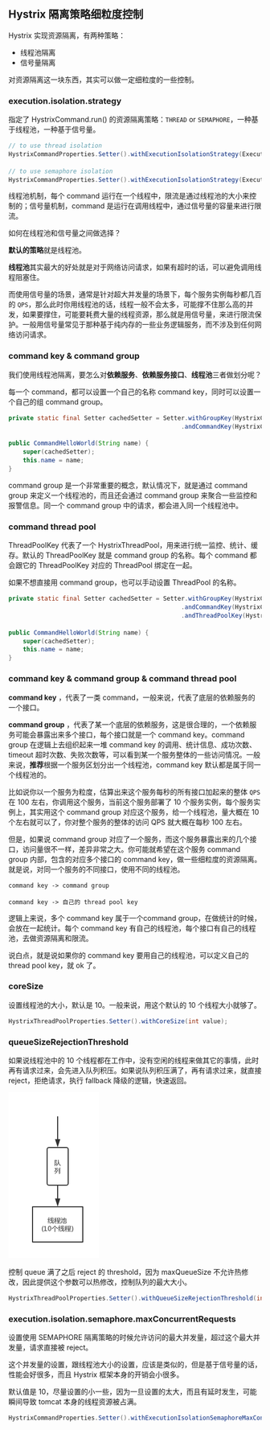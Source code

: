 ## Hystrix 隔离策略细粒度控制
Hystrix 实现资源隔离，有两种策略：

- 线程池隔离
- 信号量隔离

对资源隔离这一块东西，其实可以做一定细粒度的一些控制。

### execution.isolation.strategy
指定了 HystrixCommand.run() 的资源隔离策略：`THREAD` or `SEMAPHORE`，一种基于线程池，一种基于信号量。

```java
// to use thread isolation
HystrixCommandProperties.Setter().withExecutionIsolationStrategy(ExecutionIsolationStrategy.THREAD)

// to use semaphore isolation
HystrixCommandProperties.Setter().withExecutionIsolationStrategy(ExecutionIsolationStrategy.SEMAPHORE)
```

线程池机制，每个 command 运行在一个线程中，限流是通过线程池的大小来控制的；信号量机制，command 是运行在调用线程中，通过信号量的容量来进行限流。

如何在线程池和信号量之间做选择？

**默认的策略**就是线程池。

**线程池**其实最大的好处就是对于网络访问请求，如果有超时的话，可以避免调用线程阻塞住。

而使用信号量的场景，通常是针对超大并发量的场景下，每个服务实例每秒都几百的 `QPS`，那么此时你用线程池的话，线程一般不会太多，可能撑不住那么高的并发，如果要撑住，可能要耗费大量的线程资源，那么就是用信号量，来进行限流保护。一般用信号量常见于那种基于纯内存的一些业务逻辑服务，而不涉及到任何网络访问请求。

### command key & command group
我们使用线程池隔离，要怎么对**依赖服务**、**依赖服务接口**、**线程池**三者做划分呢？

每一个 command，都可以设置一个自己的名称 command key，同时可以设置一个自己的组 command group。
```java
private static final Setter cachedSetter = Setter.withGroupKey(HystrixCommandGroupKey.Factory.asKey("ExampleGroup"))
                                                .andCommandKey(HystrixCommandKey.Factory.asKey("HelloWorld")); 

public CommandHelloWorld(String name) {
    super(cachedSetter);
    this.name = name;
}
```

command group 是一个非常重要的概念，默认情况下，就是通过 command group 来定义一个线程池的，而且还会通过 command group 来聚合一些监控和报警信息。同一个 command group 中的请求，都会进入同一个线程池中。

### command thread pool
ThreadPoolKey 代表了一个 HystrixThreadPool，用来进行统一监控、统计、缓存。默认的 ThreadPoolKey 就是 command group 的名称。每个 command 都会跟它的 ThreadPoolKey 对应的 ThreadPool 绑定在一起。

如果不想直接用 command group，也可以手动设置 ThreadPool 的名称。
```java
private static final Setter cachedSetter = Setter.withGroupKey(HystrixCommandGroupKey.Factory.asKey("ExampleGroup"))
                                                .andCommandKey(HystrixCommandKey.Factory.asKey("HelloWorld"))
                                                .andThreadPoolKey(HystrixThreadPoolKey.Factory.asKey("HelloWorldPool"));

public CommandHelloWorld(String name) {
    super(cachedSetter);
    this.name = name;
}
```

### command key & command group & command thread pool
**command key** ，代表了一类 command，一般来说，代表了底层的依赖服务的一个接口。

**command group** ，代表了某一个底层的依赖服务，这是很合理的，一个依赖服务可能会暴露出来多个接口，每个接口就是一个 command key。command group 在逻辑上去组织起来一堆 command key 的调用、统计信息、成功次数、timeout 超时次数、失败次数等，可以看到某一个服务整体的一些访问情况。一般来说，**推荐**根据一个服务区划分出一个线程池，command key 默认都是属于同一个线程池的。

比如说你以一个服务为粒度，估算出来这个服务每秒的所有接口加起来的整体 `QPS` 在 100 左右，你调用这个服务，当前这个服务部署了 10 个服务实例，每个服务实例上，其实用这个 command group 对应这个服务，给一个线程池，量大概在 10 个左右就可以了，你对整个服务的整体的访问 QPS 就大概在每秒 100 左右。

但是，如果说 command group 对应了一个服务，而这个服务暴露出来的几个接口，访问量很不一样，差异非常之大。你可能就希望在这个服务 command group 内部，包含的对应多个接口的 command key，做一些细粒度的资源隔离。就是说，对同一个服务的不同接口，使用不同的线程池。

```
command key -> command group

command key -> 自己的 thread pool key
```

逻辑上来说，多个 command key 属于一个command group，在做统计的时候，会放在一起统计。每个 command key 有自己的线程池，每个接口有自己的线程池，去做资源隔离和限流。

说白点，就是说如果你的 command key 要用自己的线程池，可以定义自己的 thread pool key，就 ok 了。

### coreSize
设置线程池的大小，默认是 10。一般来说，用这个默认的 10 个线程大小就够了。
```java
HystrixThreadPoolProperties.Setter().withCoreSize(int value);
```

### queueSizeRejectionThreshold
如果说线程池中的 10 个线程都在工作中，没有空闲的线程来做其它的事情，此时再有请求过来，会先进入队列积压。如果说队列积压满了，再有请求过来，就直接 reject，拒绝请求，执行 fallback 降级的逻辑，快速返回。

![hystrix-thread-pool-queue](/images/hystrix-thread-pool-queue.png)

控制 queue 满了之后 reject 的 threshold，因为 maxQueueSize 不允许热修改，因此提供这个参数可以热修改，控制队列的最大大小。

```java
HystrixThreadPoolProperties.Setter().withQueueSizeRejectionThreshold(int value);
```

### execution.isolation.semaphore.maxConcurrentRequests
设置使用 SEMAPHORE 隔离策略的时候允许访问的最大并发量，超过这个最大并发量，请求直接被 reject。

这个并发量的设置，跟线程池大小的设置，应该是类似的，但是基于信号量的话，性能会好很多，而且 Hystrix 框架本身的开销会小很多。

默认值是 10，尽量设置的小一些，因为一旦设置的太大，而且有延时发生，可能瞬间导致 tomcat 本身的线程资源被占满。

```java
HystrixCommandProperties.Setter().withExecutionIsolationSemaphoreMaxConcurrentRequests(int value);
```